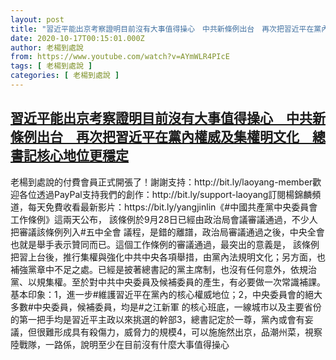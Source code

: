 ```yaml
---
layout: post
title: "習近平能出京考察證明目前沒有大事值得操心　中共新條例出台　再次把習近平在黨內權威及集權明文化　總書記核心地位更穩定"
date: 2020-10-17T00:15:01.000Z
author: 老楊到處說
from: https://www.youtube.com/watch?v=AYmWLR4PIcE
tags: [ 老楊到處說 ]
categories: [ 老楊到處說 ]
---
```

<!--1602893701000-->
[習近平能出京考察證明目前沒有大事值得操心　中共新條例出台　再次把習近平在黨內權威及集權明文化　總書記核心地位更穩定](https://www.youtube.com/watch?v=AYmWLR4PIcE)
------

<div>
老楊到處說的付費會員正式開張了！謝謝支持：http://bit.ly/laoyang-member歡迎各位透過PayPal支持我們的創作：http://bit.ly/support-laoyang訂閱楊錦麟頻道，每天免費收看最新影片：https://bit.ly/yangjinlin《#中國共產黨中央委員會工作條例》這兩天公布， 該條例於9月28日已經由政治局會議審議通過，不少人把審議該條例列入#五中全會 議程，是錯的離譜，政治局審議通過之後，中央全會也就是舉手表示贊同而已。這個工作條例的審議通過，最突出的意義是， 該條例把習上台後，推行集權與強化中共中央各項舉措，由黨內法規明文化；另方面，也補強黨章中不足之處。已經是披著總書記的黨主席制，也沒有任何意外，依規治黨、以規集權。至於對中共中央委員及候補委員的產生，有必要做一次常識補課。基本印象：1，進一步#維護習近平在黨內的核心權威地位；2，中央委員會的絕大多數#中央委員，候補委員，均是#之江新軍 的核心班底，一線城市以及主要省份的第一把手均是習近平主政以來挑選的幹部3，總書記定於一尊，黨內或會有妄議，但很難形成具有殺傷力，威脅力的規模4，可以施施然出京，品潮州菜，視察陸戰隊，一路係，說明至少在目前沒有什麼大事值得操心
</div>
